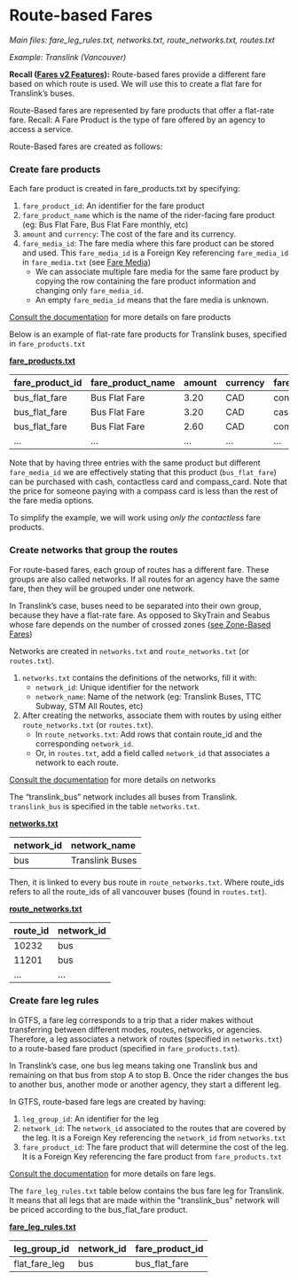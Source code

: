 # Route-based Fares

*Main files: fare_leg_rules.txt, networks.txt, route_networks.txt, routes.txt*

*Example: Translink (Vancouver)*

**Recall ([Fares v2 Features](../../../../../getting-started/features/overview)):** Route-based fares provide a different fare based on which route is used. We will use this to create a flat fare for Translink’s buses.

Route-Based fares are represented by fare products that offer a flat-rate fare. Recall: A Fare Product is the type of fare offered by an agency to access a service.

Route-Based fares are created as follows:

### Create fare products
Each fare product is created in fare_products.txt by specifying:

   1. `fare_product_id`: An identifier for the fare product
   2. `fare_product_name` which is the name of the rider-facing fare product (eg: Bus Flat Fare, Bus Flat Fare monthly, etc)  
   3. `amount` and `currency`: The cost of the fare and its currency.  
   4. `fare_media_id`: The fare media where this fare product can be stored and used. This `fare_media_id` is a Foreign Key referencing `fare_media_id` in `fare_media.txt` (see [Fare Media](../fare-media))  
      - We can associate multiple fare media for the same fare product by copying the row containing the fare product information and changing only `fare_media_id`.  
      - An empty `fare_media_id` means that the fare media is unknown.  

[Consult the documentation](../../../reference/#fare_productstxt) for more details on fare products

Below is an example of flat-rate fare products for Translink buses, specified in `fare_products.txt`

[**fare_products.txt**](../../../reference/#fare_productstxt)

| fare_product_id | fare_product_name | amount | currency | fare_media_id |
| :---- | :---- | :---- | :---- | :---- |
| bus_flat_fare | Bus Flat Fare | 3.20 | CAD | contactless |
| bus_flat_fare | Bus Flat Fare | 3.20 | CAD | cash |
| bus_flat_fare | Bus Flat Fare | 2.60 | CAD | compass_card |
| … | … | … | … | … |

Note that by having three entries with the same product but different `fare_media_id` we are effectively stating that this product (`bus_flat_fare`) can be purchased with cash, contactless card and compass_card. Note that the price for someone paying with a compass card is less than the rest of the fare media options.

To simplify the example, we will work using *only the contactless* fare products.

### Create networks that group the routes  
For route-based fares, each group of routes has a different fare. These groups are also called networks. If all routes for an agency have the same fare, then they will be grouped under one network.  

In Translink’s case, buses need to be separated into their own group, because they have a flat-rate fare. As opposed to SkyTrain and Seabus whose fare depends on the number of crossed zones ([see Zone-Based Fares](../zone-based-fares))

Networks are created in `networks.txt` and `route_networks.txt` (or `routes.txt`).  

   1. `networks.txt` contains the definitions of the networks, fill it with:  
      - `network_id`: Unique identifier for the network  
      - `network_name`: Name of the network (eg: Translink Buses, TTC Subway, STM All Routes, etc)  
   2. After creating the networks, associate them with routes by using either `route_networks.txt` (or `routes.txt`).
      - In `route_networks.txt`: Add rows that contain route_id and the corresponding `network_id`.  
      - Or, in `routes.txt`, add a field called `network_id` that associates a network to each route.  

[Consult the documentation](../../../reference/#networkstxt) for more details on networks

The “translink_bus” network includes all buses from Translink.  `translink_bus` is specified in the table `networks.txt`. 

[**networks.txt**](../../../reference/#networkstxt)

| network_id | network_name |
| :---- | :---- |
| bus | Translink Buses |

Then, it is linked to every bus route in `route_networks.txt`. Where route_ids refers to all the route_ids of all vancouver buses (found in `routes.txt`).

[**route_networks.txt**](../../../reference/#route_networkstxt)

| route_id | network_id |
| :---- | :---- |
| 10232 | bus |
| 11201 | bus |
| … | … |

### Create fare leg rules   
In GTFS, a fare leg corresponds to a trip that a rider makes without transferring between different modes, routes, networks, or agencies. Therefore, a leg associates a network of routes (specified in `networks.txt`) to a route-based fare product (specified in `fare_products.txt`). 
   
In Translink’s case, one bus leg means taking one Translink bus and remaining on that bus from stop A to stop B. Once the rider changes the bus to another bus, another mode or another agency, they start a different leg.
   
In GTFS, route-based fare legs are created by having: 

1. `leg_group_id`: An identifier for the leg  
2. `network_id`: The `network_id` associated to the routes that are covered by the leg. It is a Foreign Key referencing the `network_id` from `networks.txt`  
3. `fare_product_id`: The fare product that will determine the cost of the leg. It is a Foreign Key referencing the fare product from `fare_products.txt`  

[Consult the documentation](../../../reference/#fare_leg_rulestxt) for more details on fare legs.

The `fare_leg_rules.txt` table below contains the bus fare leg for Translink. It means that all legs that are made within the "translink_bus" network will be priced according to the bus_flat_fare product.

[**fare_leg_rules.txt**](../../../reference/#fare_leg_rulestxt)

| leg_group_id | network_id | fare_product_id |
| :---- | :---- | :---- |
| flat_fare_leg | bus | bus_flat_fare |